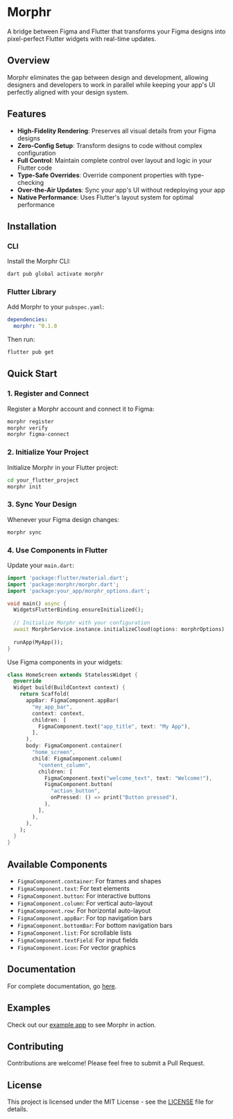 # Morphr

A bridge between Figma and Flutter that transforms your Figma designs into pixel-perfect Flutter widgets with real-time updates.

## Overview

Morphr eliminates the gap between design and development, allowing designers and developers to work in parallel while keeping your app's UI perfectly aligned with your design system.

## Features

- **High-Fidelity Rendering**: Preserves all visual details from your Figma designs
- **Zero-Config Setup**: Transform designs to code without complex configuration
- **Full Control**: Maintain complete control over layout and logic in your Flutter code
- **Type-Safe Overrides**: Override component properties with type-checking
- **Over-the-Air Updates**: Sync your app's UI without redeploying your app
- **Native Performance**: Uses Flutter's layout system for optimal performance

## Installation

### CLI

Install the Morphr CLI:

```bash
dart pub global activate morphr
```

### Flutter Library

Add Morphr to your `pubspec.yaml`:

```yaml
dependencies:
  morphr: ^0.1.0
```

Then run:

```bash
flutter pub get
```

## Quick Start

### 1. Register and Connect

Register a Morphr account and connect it to Figma:

```bash
morphr register
morphr verify
morphr figma-connect
```

### 2. Initialize Your Project

Initialize Morphr in your Flutter project:

```bash
cd your_flutter_project
morphr init
```

### 3. Sync Your Design

Whenever your Figma design changes:

```bash
morphr sync
```

### 4. Use Components in Flutter

Update your `main.dart`:

```dart
import 'package:flutter/material.dart';
import 'package:morphr/morphr.dart';
import 'package:your_app/morphr_options.dart';

void main() async {
  WidgetsFlutterBinding.ensureInitialized();
  
  // Initialize Morphr with your configuration
  await MorphrService.instance.initializeCloud(options: morphrOptions);
  
  runApp(MyApp());
}
```

Use Figma components in your widgets:

```dart
class HomeScreen extends StatelessWidget {
  @override
  Widget build(BuildContext context) {
    return Scaffold(
      appBar: FigmaComponent.appBar(
        "my_app_bar",
        context: context,
        children: [
          FigmaComponent.text("app_title", text: "My App"),
        ],
      ),
      body: FigmaComponent.container(
        "home_screen",
        child: FigmaComponent.column(
          "content_column",
          children: [
            FigmaComponent.text("welcome_text", text: "Welcome!"),
            FigmaComponent.button(
              "action_button",
              onPressed: () => print("Button pressed"),
            ),
          ],
        ),
      ),
    );
  }
}
```

## Available Components

- `FigmaComponent.container`: For frames and shapes
- `FigmaComponent.text`: For text elements
- `FigmaComponent.button`: For interactive buttons
- `FigmaComponent.column`: For vertical auto-layout
- `FigmaComponent.row`: For horizontal auto-layout
- `FigmaComponent.appBar`: For top navigation bars
- `FigmaComponent.bottomBar`: For bottom navigation bars
- `FigmaComponent.list`: For scrollable lists
- `FigmaComponent.textField`: For input fields
- `FigmaComponent.icon`: For vector graphics

## Documentation

For complete documentation, go [here](https://docs.page/intales/morphr).

## Examples

Check out our [example app](https://github.com/intales/morphr/tree/main/example) to see Morphr in action.

## Contributing

Contributions are welcome! Please feel free to submit a Pull Request.

## License

This project is licensed under the MIT License - see the [LICENSE](LICENSE) file for details.
